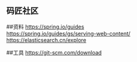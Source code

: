 ## 码匠社区

##资料
https://spring.io/guides<br>
https://spring.io/guides/gs/serving-web-content/<br>
https://elasticsearch.cn/explore

##工具
https://git-scm.com/download
